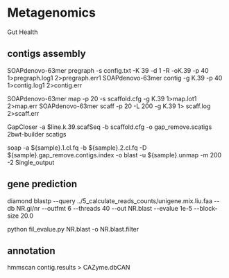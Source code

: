 # Metagenomics
Gut Health
## contigs assembly
SOAPdenovo-63mer pregraph -s config.txt -K 39 -d 1 -R -oK.39 -p 40 1>pregraph.log1 2>pregraph.err1
SOAPdenovo-63mer contig -g K.39 -p 40 1>contig.log1 2>contig.err

SOAPdenovo-63mer map -p 20 -s scaffold.cfg -g K.39 1>map.lot1 2>map.err
SOAPdenovo-63mer scaff -p 20 -L 200 -g K.39 1> scaff.log 2>scaff.err

GapCloser -a $line.k.39.scafSeq -b scaffold.cfg -o gap_remove.scatigs
2bwt-builder scatigs

soap -a ${sample}.1.cl.fq -b ${sample}.2.cl.fq -D ${sample}.gap_remove.contigs.index -o blast -u ${sample}.unmap -m 200 -2 Single_output

## gene prediction
diamond blastp --query ../5_calculate_reads_counts/unigene.mix.liu.faa --db NR.gi/nr --outfmt 6 --threads 40 --out NR.blast --evalue 1e-5 --block-size 20.0

python fil_evalue.py NR.blast -o NR.blast.filter

## annotation
hmmscan contig.results > CAZyme.dbCAN
